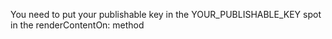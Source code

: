 You need to put your publishable key in the YOUR_PUBLISHABLE_KEY spot in the renderContentOn: method
